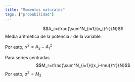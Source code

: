 ```yaml
---
title: "Momentos naturales"
tags: ["probabilidad"]
---
```

$$A_r=\frac{\sum^N_{i=1}{x_i}^r}{N}$$
Media aritmética de la potencia $r$ de la variable.

Por esto, $\sigma^2=A_2-{A_1}^2$

Para series centradas 
$$M_r=\frac{\sum^N_{i=1}{(x_i-\mu)}^r}{N}$$
Por esto, $\sigma^2=M_2$